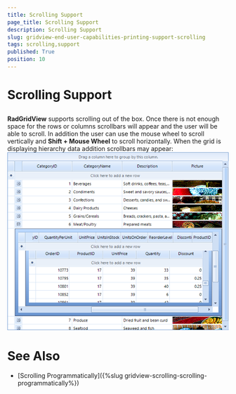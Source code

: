 ```yaml
---
title: Scrolling Support
page_title: Scrolling Support
description: Scrolling Support
slug: gridview-end-user-capabilities-printing-support-scrolling
tags: scrolling,support
published: True
position: 10
---
```


# Scrolling Support



## 

__RadGridView__ supports scrolling out of the box. Once there is not enough space for the rows or columns
          scrollbars will appear and the user will be able to scroll. In addition the user can use the mouse wheel to scroll vertically
          and __Shift + Mouse Wheel__ to scroll horizontally. When the grid is displaying hierarchy data addition scrollbars may appear:
        ![gridview-end-user-capabilities-printing-support-scrolling 001](images/gridview-end-user-capabilities-printing-support-scrolling001.png)

# See Also

 * [Scrolling Programmatically]({%slug gridview-scrolling-scrolling-programmatically%})

